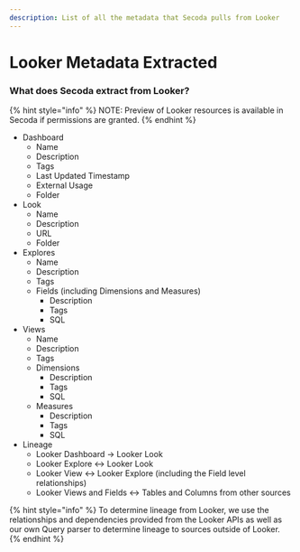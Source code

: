 ```yaml
---
description: List of all the metadata that Secoda pulls from Looker
---
```


# Looker Metadata Extracted

### What does Secoda extract from Looker?

{% hint style="info" %}
NOTE: Preview of Looker resources is available in Secoda if permissions are granted.&#x20;
{% endhint %}

* Dashboard
  * Name
  * Description
  * Tags
  * Last Updated Timestamp
  * External Usage
  * Folder
* Look
  * Name
  * Description
  * URL
  * Folder
* Explores
  * Name
  * Description
  * Tags
  * Fields (including Dimensions and Measures)
    * Description
    * Tags
    * SQL
* Views&#x20;
  * Name
  * Description
  * Tags
  * Dimensions
    * Description
    * Tags
    * SQL
  * Measures
    * Description
    * Tags
    * SQL
* Lineage
  * Looker Dashboard -> Looker Look
  * Looker Explore <-> Looker Look
  * Looker View <-> Looker Explore (including the Field level relationships)
  * Looker Views and Fields <-> Tables and Columns from other sources

{% hint style="info" %}
To determine lineage from Looker, we use the relationships and dependencies provided from the Looker APIs as well as our own Query parser to determine lineage to sources outside of Looker.
{% endhint %}


